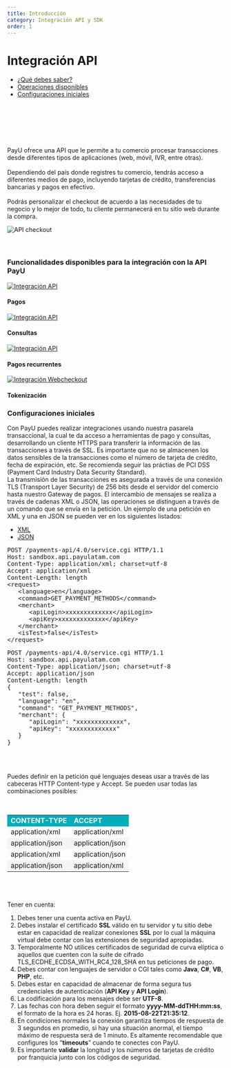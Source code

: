 ```yaml
---
title: Introducción
category: Integración API y SDK
order: 1
---
```


<main id="section-content" class="section section-content">
<div class="payu-page-header superhero-sticky">
<h1 class="payu-title1 bgreen bgreen">Integración API</h1>
<ul class="hidden-xs">
	<li class="first leaf"><a class="active" href="#que-debes-saber">¿Qué debes saber?</a></li>
	<li class="leaf"><a href="#operaciones">Operaciones disponibles</a></li>
	<li class="leaf"><a href="#configuraciones-iniciales">Configuraciones iniciales</a></li>
</ul>
</div>
<div id="que-debes-saber" class="payu-fragment container">
<div class="row-img">
&nbsp;<br>
&nbsp;<br>
<p class="col s12 m6 l6">&nbsp;<br>&nbsp;<br>&nbsp;<br>
<span class="blue-text-16">PayU ofrece una API que le permite a tu comercio procesar transacciones desde diferentes tipos de aplicaciones (web, móvil, IVR, entre otras).</span><br>
<br>
<span class="grey-text-13">Dependiendo del país donde registres tu comercio, tendrás acceso a diferentes medios de pago, incluyendo tarjetas de crédito, transferencias bancarias y pagos en efectivo.<br><br>
Podrás personalizar el checkout de acuerdo a las necesidades de tu negocio y lo mejor de todo, tu cliente permanecerá en tu sitio web durante la compra.</span></p>
<img class="col s12 m6 l6" src="/images/api/api1-es.png" alt="API checkout" border="0" />
</div>
&nbsp;<br>
&nbsp;<br>
</div>
<div id="operaciones" class="payu-fragment grey-bg">
<div class="container">
<div class="row">
<div class="payu-section">
<div class="main-text col s12 m12 l12"><h3>Funcionalidades disponibles para la integración con la API PayU</h3></div>
<div class="card col s6 m3 l3"><div class="icon-circle"><a href="{{ site.baseurl }}/es/api/payments.html"><img src="/images/icon/payment-icon.png" alt="Integración API" border="0"></a></div><h4>Pagos</h4></div>
<div class="card col s6 m3 l3"><div class="icon-circle"><a href="{{ site.baseurl }}/es/api/queries.html"><img src="/images/icon/query-icon.png" alt="Integración API" border="0"></a></div><h4>Consultas</h4></div>
<div class="card col s6 m3 l3"><div class="icon-circle"><a href="{{ site.baseurl }}/es/api/recurring_payments.html"><img src="/images/icon/recurring-icon.png" alt="Integración API" border="0"></a></div><h4>Pagos recurrentes</h4></div>
<div class="card col s6 m3 l3"><div class="icon-circle"><a href="{{ site.baseurl }}/es/api/tokenization.html"><img src="/images/icon/token-icon.png" alt="Integración Webcheckout" border="0"></a></div><h4>Tokenización</h4></div>
</div>
</div>
</div>
</div>
<div id="configuraciones-iniciales" class="payu-fragment">
<div class="white-bg">
<div class="container">
<div class="row">
<h3>Configuraciones iniciales</h3>
<p>Con PayU puedes realizar integraciones usando nuestra pasarela transaccional, la cual te da acceso a herramientas de pago y consultas, desarrollando un cliente HTTPS para transferir la información de las transacciones a través de SSL. Es importante que no se almacenen los datos sensibles de la transacciones como el número de tarjeta de crédito, fecha de expiración, etc. Se recomienda seguir las práctias de PCI DSS (Payment Card Industry Data Security Standard).
&nbsp;<br>
La transmisión de las transacciones es asegurada a través de una conexión TLS (Transport Layer Security) de 256 bits desde el servidor del comercio hasta nuestro Gateway de pagos. El intercambio de mensajes se realiza a través de cadenas XML o JSON, las operaciones se distinguen a través de un comando que se envía en la petición. Un ejemplo de una petición en XML y una en JSON se pueden ver en los siguientes listados:</p>


<div class="squelch-taas-tab-group squelch-taas-override" data-title="" data-disabled="false" data-collapsible="false" data-active="0" data-event="click">
<ul>
<li class="squelch-taas-tab"><a href="#squelch-taas-tab-content-0-0">XML</a></li>
<li class="squelch-taas-tab"><a href="#squelch-taas-tab-content-0-1">JSON</a></li>
</ul>

<div id="squelch-taas-tab-content-0-0">
<pre>
POST /payments-api/4.0/service.cgi HTTP/1.1
Host: sandbox.api.payulatam.com
Content-Type: application/xml; charset=utf-8
Accept: application/xml
Content-Length: length
<span class="tag">&lt;request&gt;</span><span class="pln">
   </span><span class="tag">&lt;language&gt;</span><span class="pln">en</span><span class="tag">&lt;/language&gt;</span><span class="pln">
   </span><span class="tag">&lt;command&gt;</span><span class="pln">GET_PAYMENT_METHODS</span><span class="tag">&lt;/command&gt;</span><span class="pln">
   </span><span class="tag">&lt;merchant&gt;</span><span class="pln">
      </span><span class="tag">&lt;apiLogin&gt;</span><span class="pln">xxxxxxxxxxxxx</span><span class="tag">&lt;/apiLogin&gt;</span><span class="pln">
      </span><span class="tag">&lt;apiKey&gt;</span><span class="pln">xxxxxxxxxxxxx</span><span class="tag">&lt;/apiKey&gt;</span><span class="pln">
   </span><span class="tag">&lt;/merchant&gt;</span><span class="pln">
   </span><span class="tag">&lt;isTest&gt;</span><span class="pln">false</span><span class="tag">&lt;/isTest&gt;</span><span class="pln">
</span><span class="tag">&lt;/request&gt;</span>
</pre>
</div>
<div id="squelch-taas-tab-content-0-1">
<pre>
POST /payments-api/4.0/service.cgi HTTP/1.1
Host: sandbox.api.payulatam.com
Content-Type: application/json; charset=utf-8
Accept: application/json
Content-Length: length
<span class="json-open-bracket">{</span><span class="json-collapse-1">
<span class="json-indent">&nbsp;&nbsp;&nbsp;</span><span class="json-property">"test"</span><span class="json-semi-colon">: </span><span class="json-value">false</span><span class="json-comma">,</span>
<span class="json-indent">&nbsp;&nbsp;&nbsp;</span><span class="json-property">"language"</span><span class="json-semi-colon">: </span><span class="json-value">"en"</span><span class="json-comma">,</span>
<span class="json-indent">&nbsp;&nbsp;&nbsp;</span><span class="json-property">"command"</span><span class="json-semi-colon">: </span><span class="json-value">"GET_PAYMENT_METHODS"</span><span class="json-comma">,</span>
<span class="json-indent">&nbsp;&nbsp;&nbsp;</span><span class="json-property">"merchant"</span><span class="json-semi-colon">: </span><span class="json-open-bracket">{</span><span class="json-collapse-2">
<span class="json-indent">&nbsp;&nbsp;&nbsp;&nbsp;&nbsp;&nbsp;</span><span class="json-property">"apiLogin"</span><span class="json-semi-colon">: </span><span class="json-value">"xxxxxxxxxxxxx"</span><span class="json-comma">,</span>
<span class="json-indent">&nbsp;&nbsp;&nbsp;&nbsp;&nbsp;&nbsp;</span><span class="json-property">"apiKey"</span><span class="json-semi-colon">: </span><span class="json-value">"xxxxxxxxxxxxx"</span>
<span class="json-indent">&nbsp;&nbsp;&nbsp;</span></span><span class="json-close-bracket">}</span>
<span class="json-indent"></span></span><span class="json-close-bracket">}</span>
</pre>
</div></div>
&nbsp;<br>
&nbsp;<br>
<p>Puedes definir en la petición qué lenguajes deseas usar a través de las cabeceras HTTP
<span class="highlight-txt">Content-type</span> y <span class="highlight-txt">Accept</span>. Se pueden usar todas las combinaciones posibles:</p>
&nbsp;<br>
<table class="table-d" >
<tr bgcolor="#00AEBA">
<td><span style="color: #fff; font-weight: bold;">CONTENT-TYPE</span></td>
<td><span style="color: #fff; font-weight: bold;">ACCEPT</span></td>
</tr>
<tr>
<td>application/xml</td>
<td>application/xml</td>
</tr>
<tr bgcolor="#f5f5f5">
<td>application/json</td>
<td>application/json</td>
</tr>
<tr>
<td>application/xml</td>
<td>application/json</td>
</tr>
<tr bgcolor="#f5f5f5">
<td>application/json</td>
<td>application/xml</td>
</tr>
</table>
&nbsp;<br>
&nbsp;<br>
&nbsp;<br>
<div id="blue-box">
<div id="info-box">Tener en cuenta:</div>
<ol>
<li> Debes tener una cuenta activa en PayU.</li>
<li> Debes instalar el certificado <b>SSL</b> válido en tu servidor y tu sitio debe estar en capacidad de realizar conexiones <b>SSL</b> por lo cual la máquina virtual debe contar con las extensiones de seguridad apropiadas.</li>
<li> Temporalmente NO utilices certificados de seguridad de curva elíptica o aquellos que cuenten con la suite de cifrado TLS_ECDHE_ECDSA_WITH_RC4_128_SHA en tus peticiones de pago.</li>
<li> Debes contar con lenguajes de servidor o CGI tales como <b>Java</b>, <b>C#</b>, <b>VB</b>, <b>PHP</b>, etc.</li>
<li> Debes estar en capacidad de almacenar de forma segura tus credenciales de autenticación (<b>API Key</b> y <b>API Login</b>).</li>
<li> La codificación para los mensajes debe ser <b>UTF-8</b>.</li>
<li> Las fechas con hora deben seguir el formato <b>yyyy-MM-ddTHH:mm:ss</b>, el formato de la hora es 24 horas. Ej. <b>2015-08-22T21:35:12</b>.</li>
<li> En condiciones normales la conexión garantiza tiempos de respuesta de 3 segundos en promedio, si hay una situación anormal, el tiempo máximo de respuesta será de 1 minuto. Es altamente recomendable que configures los “<b>timeouts</b>” cuando te conectes con PayU.</li>
<li> Es importante <b>validar</b> la longitud y los números de tarjetas de crédito por franquicia junto con los códigos de seguridad.</li>
</ol>
</div>
</div>
</div>
</div>
</div>
<section id="section-strapline" class="section section-strapline">
<div class="container">
	<div class="row">
		<div class="region region-strapline-first">
			<div id="block-block-18" class="block block-block"></div>
		</div>
	</div>
</div>
</main>
